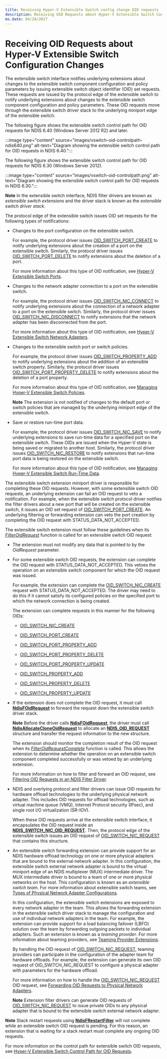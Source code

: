 ```yaml
---
title: Receiving Hyper-V Extensible Switch config change OID requests
description: Receiving OID Requests about Hyper-V Extensible Switch Configuration Changes
ms.date: 04/20/2017
---
```


# Receiving OID Requests about Hyper-V Extensible Switch Configuration Changes

The extensible switch interface notifies underlying extensions about changes to the extensible switch component configuration and policy parameters by issuing extensible switch object identifier (OID) set requests. These requests are issued by the protocol edge of the extensible switch to notify underlying extensions about changes to the extensible switch component configuration and policy parameters. These OID requests move through the extensible switch driver stack to the underlying miniport edge of the extensible switch.

The following figure shows the extensible switch control path for OID requests for NDIS 6.40 (Windows Server 2012 R2) and later.

:::image type="content" source="images/vswitch-oid-controlpath-ndis640.png" alt-text="Diagram showing the extensible switch control path for OID requests in NDIS 6.40.":::

The following figure shows the extensible switch control path for OID requests for NDIS 6.30 (Windows Server 2012).

:::image type="content" source="images/vswitch-oid-controlpath.png" alt-text="Diagram showing the extensible switch control path for OID requests in NDIS 6.30.":::

**Note**  In the extensible switch interface, NDIS filter drivers are known as *extensible switch extensions* and the driver stack is known as the *extensible switch driver stack*. 

The protocol edge of the extensible switch issues OID set requests for the following types of notifications:

-   Changes to the port configuration on the extensible switch.

    For example, the protocol driver issues [OID\_SWITCH\_PORT\_CREATE](./oid-switch-port-create.md) to notify underlying extensions about the creation of a port on the extensible switch. Similarly, the protocol driver issues [OID\_SWITCH\_PORT\_DELETE](./oid-switch-port-delete.md) to notify extensions about the deletion of a port.

    For more information about this type of OID notification, see [Hyper-V Extensible Switch Ports](hyper-v-extensible-switch-ports.md).

-   Changes to the network adapter connection to a port on the extensible switch.

    For example, the protocol driver issues [OID\_SWITCH\_NIC\_CONNECT](./oid-switch-nic-connect.md) to notify underlying extensions about the connection of a network adapter to a port on the extensible switch. Similarly, the protocol driver issues [OID\_SWITCH\_NIC\_DISCONNECT](./oid-switch-nic-disconnect.md) to notify extensions that the network adapter has been disconnected from the port.

    For more information about this type of OID notification, see [Hyper-V Extensible Switch Network Adapters](hyper-v-extensible-switch-network-adapters.md).

-   Changes to the extensible switch port or switch policies.

    For example, the protocol driver issues [OID\_SWITCH\_PROPERTY\_ADD](./oid-switch-property-add.md) to notify underlying extensions about the addition of an extensible switch property. Similarly, the protocol driver issues [OID\_SWITCH\_PORT\_PROPERTY\_DELETE](./oid-switch-port-property-delete.md) to notify extensions about the deletion of a port property.

    For more information about this type of OID notification, see [Managing Hyper-V Extensible Switch Policies](managing-hyper-v-extensible-switch-extensibility-policies.md).

    **Note**  The extension is not notified of changes to the default port or switch policies that are managed by the underlying miniport edge of the extensible switch.

-   Save or restore run-time port data.

    For example, the protocol driver issues [OID\_SWITCH\_NIC\_SAVE](./oid-switch-property-add.md) to notify underlying extensions to save run-time data for a specified port on the extensible switch. These OIDs are issued when the Hyper-V state is being saved or migrated to another host. Similarly, the protocol driver issues [OID\_SWITCH\_NIC\_RESTORE](./oid-switch-nic-restore.md) to notify extensions that run-time port data is being restored on the extensible switch.

    For more information about this type of OID notification, see [Managing Hyper-V Extensible Switch Run-Time Data](managing-hyper-v-extensible-switch-run-time-data.md).

The extensible switch extension miniport driver is responsible for completing these OID requests. However, with some extensible switch OID requests, an underlying extension can fail an OID request to veto a notification. For example, when the extensible switch protocol driver notifies the filter drivers about a new port that will be created on the extensible switch, it issues an OID set request of [OID\_SWITCH\_PORT\_CREATE](./oid-switch-port-create.md). An underlying filtering or forwarding extension can veto the port creation by completing the OID request with STATUS\_DATA\_NOT\_ACCEPTED.

The extensible switch extension must follow these guidelines when its [*FilterOidRequest*](/windows-hardware/drivers/ddi/ndis/nc-ndis-filter_oid_request) function is called for an extensible switch OID request:

-   The extension must not modify any data that is pointed to by the *OidRequest* parameter.

-   For some extensible switch OID requests, the extension can complete the OID request with STATUS\_DATA\_NOT\_ACCEPTED. This vetoes the operation on an extensible switch component for which the OID request was issued.

    For example, the extension can complete the [OID\_SWITCH\_NIC\_CREATE](./oid-switch-nic-create.md) request with STATUS\_DATA\_NOT\_ACCEPTED. The driver may need to do this if it cannot satisfy its configured policies on the specified port to which the network connection is being created.

    The extension can complete requests in this manner for the following OIDs:

    -   [OID\_SWITCH\_NIC\_CREATE](./oid-switch-nic-create.md)

    -   [OID\_SWITCH\_PORT\_CREATE](./oid-switch-port-create.md)

    -   [OID\_SWITCH\_PORT\_PROPERTY\_ADD](./oid-switch-port-property-add.md)

    -   [OID\_SWITCH\_PORT\_PROPERTY\_DELETE](./oid-switch-port-property-delete.md)

    -   [OID\_SWITCH\_PORT\_PROPERTY\_UPDATE](./oid-switch-port-property-update.md)

    -   [OID\_SWITCH\_PROPERTY\_ADD](./oid-switch-property-add.md)

    -   [OID\_SWITCH\_PROPERTY\_DELETE](./oid-switch-property-delete.md)

    -   [OID\_SWITCH\_PROPERTY\_UPDATE](./oid-switch-property-update.md)

-   If the extension does not complete the OID request, it must call [**NdisFOidRequest**](/windows-hardware/drivers/ddi/ndis/nf-ndis-ndisfoidrequest) to forward the request down the extensible switch driver stack.

    **Note**  Before the driver calls [**NdisFOidRequest**](/windows-hardware/drivers/ddi/ndis/nf-ndis-ndisfoidrequest), the driver must call [**NdisAllocateCloneOidRequest**](/windows-hardware/drivers/ddi/ndis/nf-ndis-ndisallocatecloneoidrequest) to allocate an [**NDIS\_OID\_REQUEST**](/windows-hardware/drivers/ddi/oidrequest/ns-oidrequest-ndis_oid_request) structure and transfer the request information to the new structure.

    The extension should monitor the completion result of the OID request when its [*FilterOidRequestComplete*](/windows-hardware/drivers/ddi/ndis/nc-ndis-filter_oid_request_complete) function is called. This allows the extension to determine whether the operation on an extensible switch component completed successfully or was vetoed by an underlying extension.

    For more information on how to filter and forward an OID request, see [Filtering OID Requests in an NDIS Filter Driver](filtering-oid-requests-in-an-ndis-filter-driver.md).


-   NDIS and overlying protocol and filter drivers can issue OID requests for hardware offload technologies to the underlying physical network adapter. This includes OID requests for offload technologies, such as virtual machine queue (VMQ), Internet Protocol security (IPsec), and single root I/O virtualization (SR-IOV).

    When these OID requests arrive at the extensible switch interface, it encapsulates the OID request inside an [**NDIS\_SWITCH\_NIC\_OID\_REQUEST**](/windows-hardware/drivers/ddi/ntddndis/ns-ntddndis-_ndis_switch_nic_oid_request). Then, the protocol edge of the extensible switch issues an OID request of [OID\_SWITCH\_NIC\_REQUEST](./oid-switch-nic-request.md) that contains this structure.

-   An extensible switch forwarding extension can provide support for an NDIS hardware offload technology on one or more physical adapters that are bound to the external network adapter. In this configuration, the extensible switch external network adapter is bound to the virtual miniport edge of an NDIS multiplexer (MUX) intermediate driver. The MUX intermediate driver is bound to a team of one or more physical networks on the host. This configuration is known as an *extensible switch team*. For more information about extensible switch teams, see [Types of Physical Network Adapter Configurations](types-of-physical-network-adapter-configurations.md).

    In this configuration, the extensible switch extensions are exposed to every network adapter in the team. This allows the forwarding extension in the extensible switch driver stack to manage the configuration and use of individual network adapters in the team. For example, the extension can provide support for a load balancing failover (LBFO) solution over the team by forwarding outgoing packets to individual adapters. Such an extension is known as a *teaming provider*. For more information about teaming providers, see [Teaming Provider Extensions](teaming-provider-extensions.md).

    By handling the OID request of [OID\_SWITCH\_NIC\_REQUEST](./oid-switch-nic-request.md), teaming providers can participate in the configuration of the adapter team for hardware offloads. For example, the extension can generate its own OID request of OID\_SWITCH\_NIC\_REQUEST to configure a physical adapter with parameters for the hardware offload.

    For more information on how to handle the [OID\_SWITCH\_NIC\_REQUEST](./oid-switch-nic-request.md) OID request, see [Forwarding OID Requests to Physical Network Adapters](forwarding-oid-requests-to-physical-network-adapters.md).

    **Note**  Extension filter drivers can generate OID requests of [OID\_SWITCH\_NIC\_REQUEST](./oid-switch-nic-request.md) to issue private OIDs to any physical adapter that is bound to the extensible switch external network adapter.

**Note**  Stack restart requests using [**NdisFRestartFilter**](/windows-hardware/drivers/ddi/ndis/nf-ndis-ndisfrestartfilter) will not complete while an extensible switch OID request is pending. For this reason, an extension that is waiting for a stack restart must complete any ongoing OID requests.

For more information on the control path for extensible switch OID requests, see [Hyper-V Extensible Switch Control Path for OID Requests](hyper-v-extensible-switch-control-path-for-oid-requests.md).
